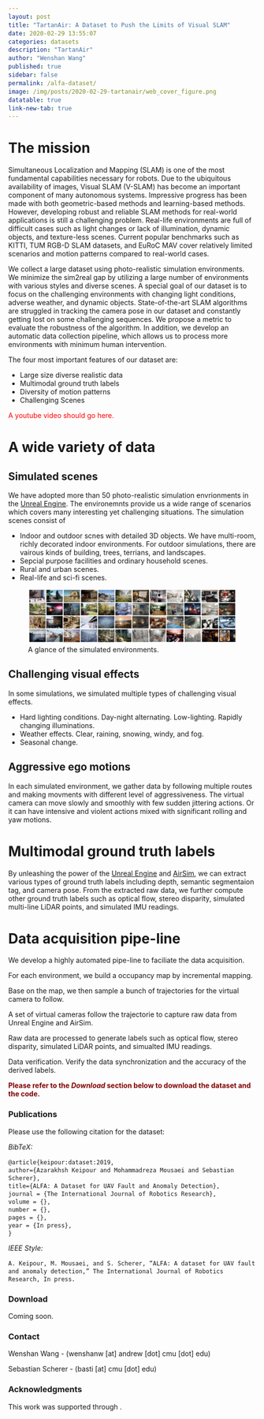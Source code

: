 ```yaml
---
layout: post
title: "TartanAir: A Dataset to Push the Limits of Visual SLAM"
date: 2020-02-29 13:55:07
categories: datasets
description: "TartanAir"
author: "Wenshan Wang"
published: true
sidebar: false
permalink: /alfa-dataset/
image: /img/posts/2020-02-29-tartanair/web_cover_figure.png
datatable: true
link-new-tab: true
---
```


# The mission #

Simultaneous Localization and Mapping (SLAM) is one of the most fundamental capabilities necessary for robots. Due to the ubiquitous availability of images, Visual SLAM (V-SLAM) has become an important component of many autonomous systems. Impressive progress has been made with both geometric-based methods and learning-based methods. However, developing robust and reliable SLAM methods for real-world applications is still a challenging problem. Real-life environments are full of difficult cases such as light changes or lack of illumination, dynamic objects, and texture-less scenes. Current popular benchmarks such as KITTI, TUM RGB-D SLAM datasets, and EuRoC MAV cover relatively limited scenarios and motion patterns compared to real-world cases. 

We collect a large dataset using photo-realistic simulation environments. We minimize the sim2real gap by utilizing a large number of environments with various styles and diverse scenes. A special goal of our dataset is to focus on the challenging environments with changing light conditions, adverse weather, and dynamic objects. State-of-the-art SLAM algorithms are struggled in tracking the camera pose in our dataset and constantly getting lost on some challenging sequences. We propose a metric to evaluate the robustness of the algorithm. In addition, we develop an automatic data collection pipeline, which allows us to process more environments with minimum human intervention. 

The four most important features of our dataset are: 

- Large size diverse realistic data
- Multimodal ground truth labels
- Diversity of motion patterns
- Challenging Scenes

<span style="color:red"> A youtube video should go here. </span>

# A wide variety of data #

## Simulated scenes ##
We have adopted more than 50 photo-realistic simulation envrionments in the [Unreal Engine][UnrealEngine]. The environemnts provide us a wide range of scenarios which covers many interesting yet challenging situations. The simulation scenes consist of

[UnrealEngine]: https://www.unrealengine.com/

- Indoor and outdoor scnes with detailed 3D objects. We have multi-room, richly decorated indoor environments. For outdoor simulations, there are vairous kinds of building, trees, terrians, and landscapes.
- Sepcial purpose facilities and ordinary household scenes.
- Rural and urban scenes.
- Real-life and sci-fi scenes.

<figure>
 <img src="/img/posts/2020-02-29-tartanair/environments.png" alt="Simulated environments" />
 <figcaption>
 A glance of the simulated environments.
 </figcaption>
</figure>

## Challenging visual effects ##
In some simulations, we simulated multiple types of challenging visual effects.

- Hard lighting conditions. Day-night alternating. Low-lighting. Rapidly changing illuminations.
- Weather effects. Clear, raining, snowing, windy, and fog.
- Seasonal change.

## Aggressive ego motions ##

In each simulated environment, we gather data by following multiple routes and making movments with different level of aggressiveness. The virtual camera can move slowly and smoothly with few sudden jittering actions. Or it can have intensive and violent actions mixed with significant rolling and yaw motions.


# Multimodal ground truth labels #

By unleashing the power of the [Unreal Engine][UnrealEngine] and [AirSim][AirSimSite], we can extract various types of ground truth labels including depth, semantic segmentaion tag, and camera pose. From the extracted raw data, we further compute other ground truth labels such as optical flow, stereo disparity, simulated multi-line LiDAR points, and simulated IMU readings.

[AirSimSite]: https://github.com/microsoft/AirSim

# Data acquisition pipe-line #

We develop a highly automated pipe-line to faciliate the data acquisition.

For each environment, we build a occupancy map by incremental mapping.

Base on the map, we then sample a bunch of trajectories for the virtual camera to follow.

A set of virtual cameras follow the trajectorie to capture raw data from Unreal Engine and AirSim.

Raw data are processed to generate labels such as optical flow, stereo disparity, simulated LiDAR points, and simualted IMU readings.

Data verification. Verify the data synchronization and the accuracy of the derived labels.

**<span style="color: #800000;">Please refer to the *Download* section below to download the dataset and the code.</span>**

### Publications

Please use the following citation for the dataset: 

*BibTeX:* 

```
@article{keipour:dataset:2019,
author={Azarakhsh Keipour and Mohammadreza Mousaei and Sebastian Scherer},
title={ALFA: A Dataset for UAV Fault and Anomaly Detection},
journal = {The International Journal of Robotics Research},
volume = {},
number = {},
pages = {},
year = {In press},
}
```

*IEEE Style:* 

```
A. Keipour, M. Mousaei, and S. Scherer, “ALFA: A dataset for UAV fault and anomaly detection,” The International Journal of Robotics Research, In press. 
```

### Download

Coming soon.

### Contact

Wenshan Wang - (wenshanw [at] andrew [dot] cmu [dot] edu) 

Sebastian Scherer - (basti [at] cmu [dot] edu)

### Acknowledgments 

This work was supported through .
